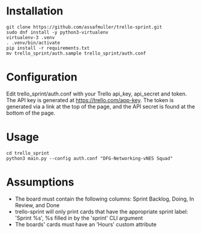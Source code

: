 Installation
============
```
git clone https://github.com/assafmuller/trello-sprint.git
sudo dnf install -y python3-virtualenv
virtualenv-3 .venv
. .venv/bin/activate
pip install -r requirements.txt
mv trello_sprint/auth.sample trello_sprint/auth.conf
```

Configuration
============
Edit trello_sprint/auth.conf with your Trello api_key, api_secret and token. The API key is generated at https://trello.com/app-key. The token is generated via a link at the top of the page, and the API secret is found at the bottom of the page.

Usage
=====
```
cd trello_sprint
python3 main.py --config auth.conf "DFG-Networking-vNES Squad"
```

Assumptions
===========
* The board must contain the following columns: Sprint Backlog, Doing, In Review, and Done
* trello-sprint will only print cards that have the appropriate sprint label: 'Sprint %s', %s filled in by the 'sprint' CLI argument
* The boards' cards must have an 'Hours' custom attribute
